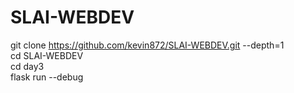 # SLAI-WEBDEV
git clone https://github.com/kevin872/SLAI-WEBDEV.git --depth=1<br/>
cd SLAI-WEBDEV<br/>
cd day3<br/>
flask run --debug<br/>
